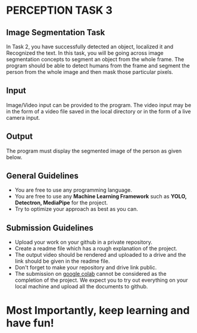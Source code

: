
# PERCEPTION TASK 3

## Image Segmentation Task

In Task 2, you have successfully detected an object, localized it and Recognized the text. In this task, you will be going across image segmentation concepts to segment an object from the whole frame. The program should be able to detect humans from the frame and segment the person from the whole image and then mask those particular pixels. 

## Input

Image/Video input can be provided to the program. The video input may be in the form of a video file saved in the local directory or in the form of a live camera input.

## Output

The program must display the segmented image of the person as given below.


## General Guidelines

 - You are free to use any programming language.
 - You are free to use any **Machine Learning Framework** such as **YOLO, Detectron, MediaPipe** for the project.
 - Try to optimize your approach as best as you can.

## Submission Guidelines

- Upload your work on your github in a private repository.	
- Create a readme file which has a rough explanation of the project.
- The output video should be rendered and uploaded to a drive and the link should be given in the readme file. 
- Don't forget to make your repository and drive link public.
- The submission on [google colab](https://colab.research.google.com/) cannot be considered as the completion of the project. We expect you to try out everything on your local machine and upload all the documents to github.

# Most Importantly, keep learning and have fun!

